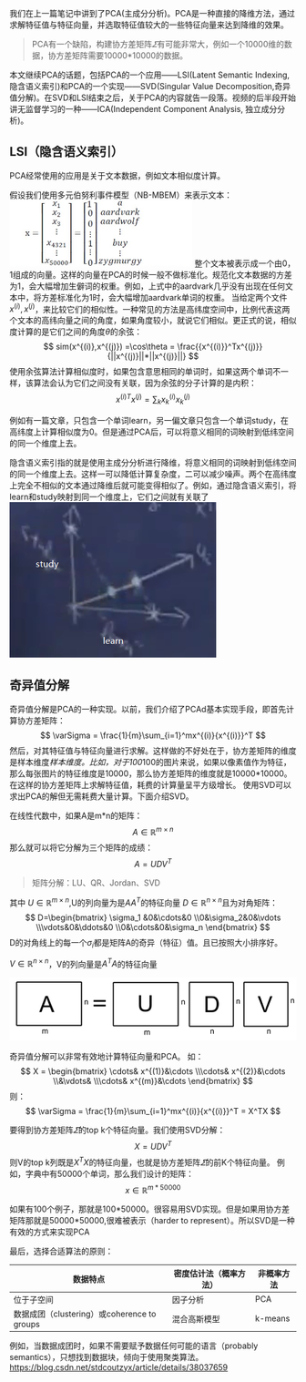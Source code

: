 我们在上一篇笔记中讲到了PCA(主成分分析)。PCA是一种直接的降维方法，通过求解特征值与特征向量，并选取特征值较大的一些特征向量来达到降维的效果。

>PCA有一个缺陷，构建协方差矩阵$\varSigma$有可能非常大，例如一个10000维的数据，协方差矩阵需要10000*10000的数据。

本文继续PCA的话题，包括PCA的一个应用——LSI(Latent Semantic Indexing, 隐含语义索引)和PCA的一个实现——SVD(Singular Value Decomposition,奇异值分解)。在SVD和LSI结束之后，关于PCA的内容就告一段落。视频的后半段开始讲无监督学习的一种——ICA(Independent Component Analysis, 独立成分分析)。
## LSI（隐含语义索引）
PCA经常使用的应用是关于文本数据，例如文本相似度计算。

假设我们使用多元伯努利事件模型（NB-MBEM）来表示文本：
![](https://raw.githubusercontent.com/fray-hao/images/master/20190507082553.png)
整个文本被表示成一个由0，1组成的向量。这样的向量在PCA的时候一般不做标准化。规范化文本数据的方差为1，会大幅增加生僻词的权重。例如，上式中的aardvark几乎没有出现在任何文本中，将方差标准化为1时，会大幅增加aardvark单词的权重。
当给定两个文件$x^{(i)},x^{(j)}$，来比较它们的相似性。一种常见的方法是高纬度空间中，比例代表这两个文本的高纬向量之间的角度，如果角度较小，就说它们相似。更正式的说，相似度计算的是它们之间的角度$\theta$的余弦：
$$
sim(x^{(i)},x^{(j)}) =\cos\theta = \frac{{x^{(i)}}^Tx^{(j)}}{||x^{(j)}||*||x^{(j)}||}
$$
使用余弦算法计算相似度时，如果包含意思相同的单词时，如果这两个单词不一样，该算法会认为它们之间没有关联，因为余弦的分子计算的是内积：
$$
{x^{(i)}}^Tx^{(j)} = \sum_k x_k^{(i)}x_k^{(j)}
$$

例如有一篇文章，只包含一个单词learn，另一偏文章只包含一个单词study，在高纬度上计算相似度为0。但是通过PCA后，可以将意义相同的词映射到低纬空间的同一个维度上去。

隐含语义索引指的就是使用主成分分析进行降维，将意义相同的词映射到低纬空间的同一个维度上去。这样一可以降低计算复杂度，二可以减少噪声。两个在高纬度上完全不相似的文本通过降维后就可能变得相似了。例如，通过隐含语义索引，将learn和study映射到同一个维度上，它们之间就有关联了
![](https://raw.githubusercontent.com/fray-hao/images/master/20190507091927.png)

## 奇异值分解

奇异值分解是PCA的一种实现。以前，我们介绍了PCAd基本实现手段，即首先计算协方差矩阵：
$$
\varSigma = \frac{1}{m}\sum_{i=1}^mx^{(i)}{x^{(i)}}^T
$$
然后，对其特征值与特征向量进行求解。这样做的不好处在于，协方差矩阵的维度是样本维度*样本维度。比如，对于100*100的图片来说，如果以像素值作为特征，那么每张图片的特征维度是10000，那么协方差矩阵的维度就是10000*10000。在这样的协方差矩阵上求解特征值，耗费的计算量呈平方级增长。
使用SVD可以求出PCA的解但无需耗费大量计算。下面介绍SVD。

在线性代数中，如果A是m*n的矩阵：
$$
A \in \mathbb{R}^{m\times n}
$$
那么就可以将它分解为三个矩阵的成绩：
$$
A = UDV^T
$$

> 矩阵分解：LU、QR、Jordan、SVD

其中 $U\in\mathbb{R}^{m\times n}$,U的列向量为是$AA^T$的特征向量
$D\in\mathbb{R}^{n\times n}$且为对角矩阵：
$$
D=\begin{bmatrix}
    \sigma_1 &0&\cdots&0
    \\0&\sigma_2&0&\vdots
    \\\vdots&0&\ddots&0
    \\0&\cdots&0&\sigma_n
\end{bmatrix}
$$
D的对角线上的每一个$\sigma_{i}$都是矩阵A的奇异（特征）值。且已按照大小排序好。

$V\in\mathbb{R}^{n\times n}$，V的列向量是$A^TA$的特征向量

![](https://raw.githubusercontent.com/fray-hao/images/master/20190508090741.png) 

奇异值分解可以非常有效地计算特征向量和PCA。
如：
$$
X = \begin{bmatrix}
    \cdots& x^{(1)}&\cdots
    \\\cdots& x^{(2)}&\cdots
    \\&\vdots&
    \\\cdots& x^{(m)}&\cdots
\end{bmatrix}
$$
则：
$$
\varSigma = \frac{1}{m}\sum_{i=1}^mx^{(i)}{x^{(i)}}^T = X^TX
$$

要得到协方差矩阵$\varSigma$的top k个特征向量。我们使用SVD分解：
$$
X= UDV^T
$$
则V的top k列既是$X^TX$的特征向量，也就是协方差矩阵$\varSigma$的前K个特征向量。
例如，字典中有50000个单词，那么我们设计的矩阵：
$$
x\in \mathbb{R}^{m*50000}
$$

如果有100个例子，那就是100\*50000。很容易用SVD实现。但是如果用协方差矩阵那就是50000\*50000,很难被表示（harder to represent）。所以SVD是一种有效的方式来实现PCA

最后，选择合适算法的原则：

数据特点 | 密度估计法（概率方法） | 非概率方法
---------|----------|---------
 位于子空间 | 因子分析 | PCA
 数据成团（clustering）或coherence to groups | 混合高斯模型 | k-means

例如，当数据成团时，如果不需要赋予数据任何可能的语言（probably semantics），只想找到数据块，倾向于使用聚类算法。 
https://blog.csdn.net/stdcoutzyx/article/details/38037659